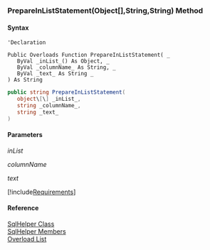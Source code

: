 ﻿### PrepareInListStatement(Object\[\],String,String) Method

#### Syntax

```vbnet
'Declaration

Public Overloads Function PrepareInListStatement( _
   ByVal _inList_() As Object, _
   ByVal _columnName_ As String, _
   ByVal _text_ As String _
) As String
```

```csharp
public string PrepareInListStatement( 
   object\[\] _inList_,
   string _columnName_,
   string _text_
)
```

#### Parameters

_inList_

_columnName_

_text_

[!include[Requirements](../partials/requirements.md)]

#### Reference

[SqlHelper Class](FChoice.Common~FChoice.Common.Data.SqlHelper.md)  
[SqlHelper Members](FChoice.Common~FChoice.Common.Data.SqlHelper_members.md)  
[Overload List](FChoice.Common~FChoice.Common.Data.SqlHelper~PrepareInListStatement.md)